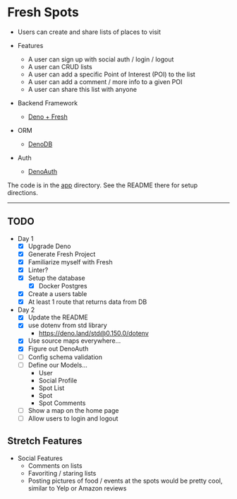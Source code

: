 # Fresh Spots

* Users can create and share lists of places to visit
* Features
  * A user can sign up with social auth / login / logout
  * A user can CRUD lists
  * A user can add a specific Point of Interest (POI) to the list
  * A user can add a comment / more info to a given POI
  * A user can share this list with anyone

* Backend Framework
  * [Deno + Fresh](https://fresh.deno.dev/)
* ORM
  * [DenoDB](https://eveningkid.com/denodb-docs/)
* Auth
  * [DenoAuth](https://www.denoauth.org/docs)

The code is in the [app](/app/) directory. See the README there for setup directions.

---

## TODO

* Day 1
  * [x] Upgrade Deno
  * [x] Generate Fresh Project
  * [x] Familiarize myself with Fresh
  * [x] Linter?
  * [x] Setup the database
    * [x] Docker Postgres
  * [x] Create a users table
  * [x] At least 1 route that returns data from DB
* Day 2
  * [x] Update the README
  * [x] use dotenv from std library
    * <https://deno.land/std@0.150.0/dotenv>
  * [x] Use source maps everywhere...
  * [x] Figure out DenoAuth
  * [ ] Config schema validation
  * [ ] Define our Models...
    * User
    * Social Profile
    * Spot List
    * Spot
    * Spot Comments
  * [ ] Show a map on the home page
  * [ ] Allow users to login and logout

## Stretch Features

* Social Features
  * Comments on lists
  * Favoriting / staring lists
  * Posting pictures of food / events at the spots would be pretty cool, similar to Yelp or Amazon reviews
